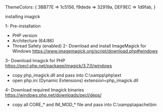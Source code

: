 ThemeColors: {
     3BB77E => 1c5156,
     f9dede => 32919a, 
     DEF9EC => 1d9fab, 
} 

installing imagick

1- Pre-installation
  - PHP version
  - Architecture (64/86)
  - Thread Safety (enabled)
2- Download and install ImageMagick for Windows
   https://www.imagemagick.org/script/download.php#windows

3- Download Imagick for PHP
  https://pecl.php.net/package/imagick/3.7.0/windows
  - copy php_imagick.dll and pass into C:\xampp\php\ext
  - open php.ini (Dynamic Extensions)
    extension=php_imagick.dll

4- Download required Imagick binaries
  https://windows.php.net/downloads/pecl/deps/
  - copy all CORE_* and IM_MOD_* file and pass into C:\xampp\apache\bin